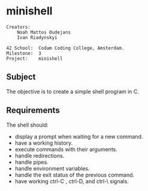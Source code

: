 # minishell
```
Creators:
	Noah Mattos Oudejans
	Ivan Riadynskyi

42 School:	Codam Coding College, Amsterdam.
Milestone:	3
Project:	minishell
```



## Subject
The objective is to create a simple shell program in C.

## Requirements
The shell should:
- display a prompt when waiting for a new command.
- have a working history.
- execute commands with their arguments.
- handle redirections.
- handle pipes.
- handle environment variables.
- handle the exit status of the previous command.
- have working ctrl-C , ctrl-D, and ctrl-\ signals.